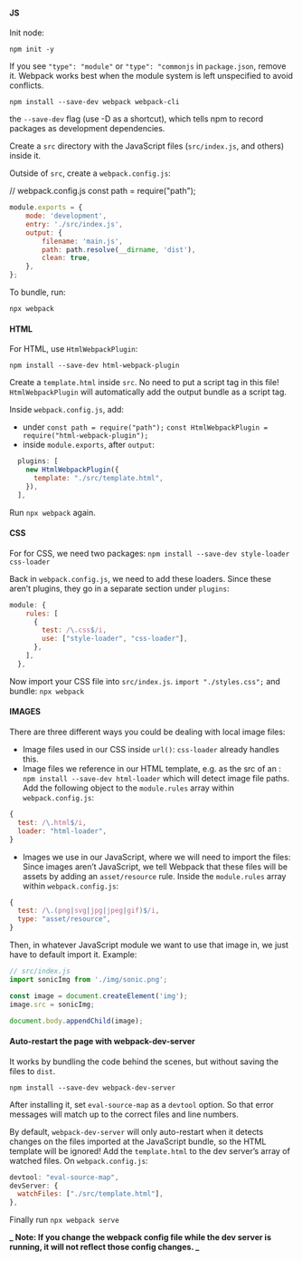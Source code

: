 #### JS

Init node:

`npm init -y`

If you see `"type": "module"` or `"type": "commonjs` in `package.json`, remove it. Webpack works best when the module system is left unspecified to avoid conflicts.

`npm install --save-dev webpack webpack-cli`

the `--save-dev` flag (use -D as a shortcut), which tells npm to record packages as development dependencies.

Create a `src` directory with the JavaScript files (`src/index.js`, and others) inside it.

Outside of `src`, create a `webpack.config.js`:

// webpack.config.js
const path = require("path");

```js
module.exports = {
	mode: 'development',
	entry: './src/index.js',
	output: {
		filename: 'main.js',
		path: path.resolve(__dirname, 'dist'),
		clean: true,
	},
};
```

To bundle, run:

`npx webpack`

#### HTML

For HTML, use `HtmlWebpackPlugin`:

`npm install --save-dev html-webpack-plugin`

Create a `template.html` inside `src`. No need to put a script tag in this file! `HtmlWebpackPlugin` will automatically add the output bundle as a script tag.

Inside `webpack.config.js`, add:

- under `const path = require("path");`
  `const HtmlWebpackPlugin = require("html-webpack-plugin");`
- inside `module.exports`, after `output`:

```js
  plugins: [
    new HtmlWebpackPlugin({
      template: "./src/template.html",
    }),
  ],
```

Run `npx webpack` again.

#### CSS

For for CSS, we need two packages:
`npm install --save-dev style-loader css-loader`

Back in `webpack.config.js`, we need to add these loaders. Since these aren’t plugins, they go in a separate section under `plugins`:

```js
module: {
    rules: [
      {
        test: /\.css$/i,
        use: ["style-loader", "css-loader"],
      },
    ],
  },
```

Now import your CSS file into `src/index.js`.
`import "./styles.css";`
and bundle: `npx webpack`

#### IMAGES

There are three different ways you could be dealing with local image files:

- Image files used in our CSS inside `url()`:
  `css-loader` already handles this.
- Image files we reference in our HTML template, e.g. as the src of an <img>:
  `npm install --save-dev html-loader` which will detect image file paths. Add the following object to the `module.rules` array within `webpack.config.js`:

```js
{
  test: /\.html$/i,
  loader: "html-loader",
}
```

- Images we use in our JavaScript, where we will need to import the files:
  Since images aren’t JavaScript, we tell Webpack that these files will be assets by adding an `asset/resource` rule. Inside the `module.rules` array within `webpack.config.js`:

```js
{
  test: /\.(png|svg|jpg|jpeg|gif)$/i,
  type: "asset/resource",
}
```

Then, in whatever JavaScript module we want to use that image in, we just have to default import it. Example:

```js
// src/index.js
import sonicImg from './img/sonic.png';

const image = document.createElement('img');
image.src = sonicImg;

document.body.appendChild(image);
```

#### Auto-restart the page with webpack-dev-server

It works by bundling the code behind the scenes, but without saving the files to `dist`.

`npm install --save-dev webpack-dev-server`

After installing it, set `eval-source-map` as a `devtool` option. So that error messages will match up to the correct files and line numbers.

By default, `webpack-dev-server` will only auto-restart when it detects changes on the files imported at the JavaScript bundle, so the HTML template will be ignored! Add the `template.html` to the dev server’s array of watched files. On `webpack.config.js`:

```js
devtool: "eval-source-map",
devServer: {
  watchFiles: ["./src/template.html"],
},
```

Finally run `npx webpack serve`

**_ Note: If you change the webpack config file while the dev server is running, it will not reflect those config changes. _**
